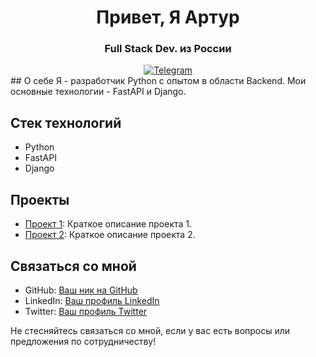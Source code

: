 <div id="header" align="center">
    <h1>Привет, Я Артур </h1>
    <h3>Full Stack Dev. из России</h3>
</div>

<div id="socials" align="center">
  <a href="[telegram-url](https://t.me/whycryatwa)">
    <img src="https://img.shields.io/badge/Telegram-blue?style=for-the-badge&logo=telegram&logoColor=white" alt="Telegram"/>
  </a>
</div>
## О себе
Я - разработчик Python с опытом в области Backend. Мои основные технологии - FastAPI и Django.

## Стек технологий
- Python
- FastAPI
- Django

## Проекты
- [Проект 1](ссылка_на_проект_1): Краткое описание проекта 1.
- [Проект 2](ссылка_на_проект_2): Краткое описание проекта 2.

## Связаться со мной
- GitHub: [Ваш ник на GitHub](ссылка_на_ваш_профиль)
- LinkedIn: [Ваш профиль LinkedIn](ссылка_на_ваш_профиль)
- Twitter: [Ваш профиль Twitter](ссылка_на_ваш_профиль)

Не стесняйтесь связаться со мной, если у вас есть вопросы или предложения по сотрудничеству!

